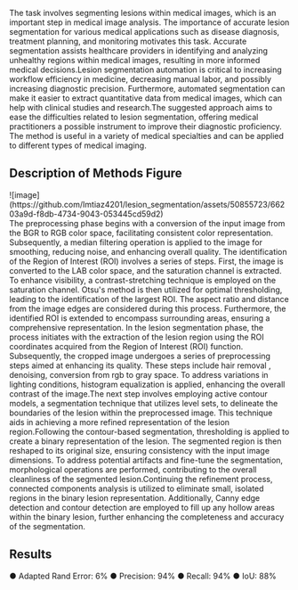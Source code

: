The task involves segmenting lesions within medical images, which is an important step in
medical image analysis. The importance of accurate lesion segmentation for various medical
applications such as disease diagnosis, treatment planning, and monitoring motivates this task.
Accurate segmentation assists healthcare providers in identifying and analyzing unhealthy
regions within medical images, resulting in more informed medical decisions.Lesion
segmentation automation is critical to increasing workflow efficiency in medicine, decreasing
manual labor, and possibly increasing diagnostic precision. Furthermore, automated
segmentation can make it easier to extract quantitative data from medical images, which can
help with clinical studies and research.The suggested approach aims to ease the difficulties
related to lesion segmentation, offering medical practitioners a possible instrument to improve
their diagnostic proficiency. The method is useful in a variety of medical specialties and can be
applied to different types of medical imaging.
<br>
<h2>Description of Methods Figure</h2>
![image](https://github.com/Imtiaz4201/lesion_segmentation/assets/50855723/66203a9d-f8db-4734-9043-053445cd59d2)
<br>
The preprocessing phase begins with a conversion of the input image from the BGR to RGB
color space, facilitating consistent color representation. Subsequently, a median filtering
operation is applied to the image for smoothing, reducing noise, and enhancing overall quality.
The identification of the Region of Interest (ROI) involves a series of steps. First, the image is
converted to the LAB color space, and the saturation channel is extracted. To enhance visibility,
a contrast-stretching technique is employed on the saturation channel. Otsu's method is then
utilized for optimal thresholding, leading to the identification of the largest ROI. The aspect ratio
and distance from the image edges are considered during this process. Furthermore, the
identified ROI is extended to encompass surrounding areas, ensuring a comprehensive
representation.
In the lesion segmentation phase, the process initiates with the extraction of the lesion region
using the ROI coordinates acquired from the Region of Interest (ROI) function. Subsequently,
the cropped image undergoes a series of preprocessing steps aimed at enhancing its quality.
These steps include hair removal , denoising, conversion from rgb to gray space. To address
variations in lighting conditions, histogram equalization is applied, enhancing the overall contrast
of the image.The next step involves employing active contour models, a segmentation
technique that utilizes level sets, to delineate the boundaries of the lesion within the
preprocessed image. This technique aids in achieving a more refined representation of the
lesion region.Following the contour-based segmentation, thresholding is applied to create a
binary representation of the lesion. The segmented region is then reshaped to its original size,
ensuring consistency with the input image dimensions. To address potential artifacts and
fine-tune the segmentation, morphological operations are performed, contributing to the overall
cleanliness of the segmented lesion.Continuing the refinement process, connected components
analysis is utilized to eliminate small, isolated regions in the binary lesion representation.
Additionally, Canny edge detection and contour detection are employed to fill up any hollow
areas within the binary lesion, further enhancing the completeness and accuracy of the
segmentation.
<h2>Results</h2>
● Adapted Rand Error: 6%
● Precision: 94%
● Recall: 94%
● IoU: 88%
